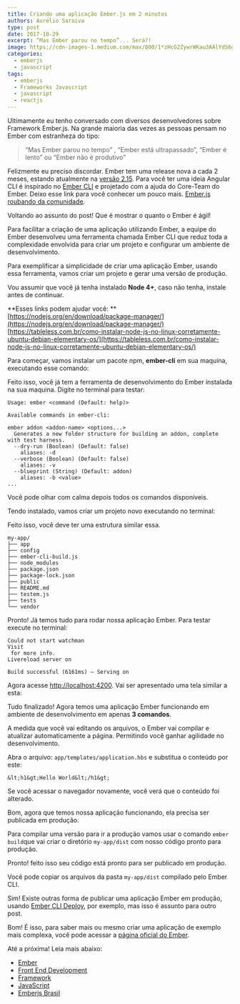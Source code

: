 ```yaml
---
title: Criando uma aplicação Ember.js em 2 minutos
authors: Aurélio Saraiva
type: post
date: 2017-10-29
excerpt: “Mas Ember parou no tempo”... Será?!
image: https://cdn-images-1.medium.com/max/800/1*zHcG2ZywrWKau3AAlYdS6g.jpeg
categories:
  - emberjs
  - javascript
tags:
  - emberjs
  - Frameworks Javascript
  - javascript
  - reactjs
---
```


Ultimamente eu tenho conversado com diversos desenvolvedores sobre Framework
Ember.js. Na grande maioria das vezes as pessoas pensam no Ember com estranheza
do tipo:

> “Mas Ember parou no tempo” , “Ember está ultrapassado”, “Ember é lento” ou
> “Ember não é produtivo”

Felizmente eu preciso discordar. Ember tem uma release nova a cada 2 meses,
estando atualmente na [versão 2.15](https://emberjs.com/builds/). Para você ter
uma ideia Angular CLI é inspirado no [Ember CLI](http://ember-cli.com/) e
projetado com a ajuda do Core-Team do Ember. Deixo esse link para você conhecer
um pouco mais. [Ember.js roubando da
comunidade](https://codetalks.net/ember-js-roubando-da-comunidade-b71c974fbd43).

Voltando ao assunto do post! Que é mostrar o quanto o Ember é ágil!

Para facilitar a criação de uma aplicação utilizando Ember, a equipe do Ember
desenvolveu uma ferramenta chamada Ember CLI que reduz toda a complexidade
envolvida para criar um projeto e configurar um ambiente de desenvolvimento.

Para exemplificar a simplicidade de criar uma aplicação Ember, usando essa
ferramenta, vamos criar um projeto e gerar uma versão de produção.

Vou assumir que você já tenha instalado **Node 4+**, caso não tenha, instale
antes de continuar.

**Esses links podem ajudar você: **
[https://nodejs.org/en/download/package-manager/](https://nodejs.org/en/download/package-manager/)<br>
[https://tableless.com.br/como-instalar-node-js-no-linux-corretamente-ubuntu-debian-elementary-os/](https://tableless.com.br/como-instalar-node-js-no-linux-corretamente-ubuntu-debian-elementary-os/)

Para começar, vamos instalar um pacote npm, **ember-cli** em sua maquina,
executando esse comando:


Feito isso, você já tem a ferramenta de desenvolvimento do Ember instalada na
sua maquina. Digite no terminal para testar:


    Usage: ember <command (Default: help)>

    Available commands in ember-cli:

    ember addon <addon-name> <options...>
      Generates a new folder structure for building an addon, complete with test harness.
      --dry-run (Boolean) (Default: false)
        aliases: -d
      --verbose (Boolean) (Default: false)
        aliases: -v
      --blueprint (String) (Default: addon)
        aliases: -b <value>
    ...

Você pode olhar com calma depois todos os comandos disponíveis.

Tendo instalado, vamos criar um projeto novo executando no terminal:


Feito isso, você deve ter uma estrutura similar essa.

    my-app/
    ├── app
    ├── config
    ├── ember-cli-build.js
    ├── node_modules
    ├── package.json
    ├── package-lock.json
    ├── public
    ├── README.md
    ├── testem.js
    ├── tests
    └── vendor

Pronto! Já temos tudo para rodar nossa aplicação Ember. Para testar execute no
terminal:

    Could not start watchman
    Visit 
     for more info.
    Livereload server on 

    Build successful (6161ms) – Serving on 

Agora acesse [http://localhost:4200](http://localhost:4200,/). Vai ser
apresentado uma tela similar a esta:

Tudo finalizado! Agora temos uma aplicação Ember funcionando em ambiente de
desenvolvimento em apenas **3 comandos**.

A medida que você vai editando os arquivos, o Ember vai compilar e atualizar
automaticamente a página. Permitindo você ganhar agilidade no desenvolvimento.

Abra o arquivo: `app/templates/application.hbs` e substitua o conteúdo por este:

    &lt;h1&gt;Hello World&lt;/h1&gt;

Se você acessar o navegador novamente, você verá que o conteúdo foi alterado.

Bom, agora que temos nossa aplicação funcionando, ela precisa ser publicada em
produção.

Para compilar uma versão para ir a produção vamos usar o comando `ember
build`que vai criar o diretório `my-app/dist` com nosso código pronto para
produção.


Pronto! feito isso seu código está pronto para ser publicado em produção.

Você pode copiar os arquivos da pasta `my-app/dist` compilado pelo Ember CLI.

Sim! Existe outras forma de publicar uma aplicação Ember em produção, usando
[Ember CLI Deploy](http://ember-cli-deploy.com/), por exemplo, mas isso é
assunto para outro post.

Bom! É isso, para saber mais ou mesmo criar uma aplicação de exemplo mais
complexa, você pode acessar a [página oficial do
Ember](https://guides.emberjs.com/v2.15.0/tutorial/ember-cli/).

Até a próxima! Leia mais abaixo:

* [Ember](https://medium.com/tag/ember?source=post)
* [Front End
Development](https://medium.com/tag/front-end-development?source=post)
* [Framework](https://medium.com/tag/framework?source=post)
* [JavaScript](https://medium.com/tag/javascript?source=post)
* [Emberjs Brasil](https://medium.com/tag/emberjs-brasil?source=post)

